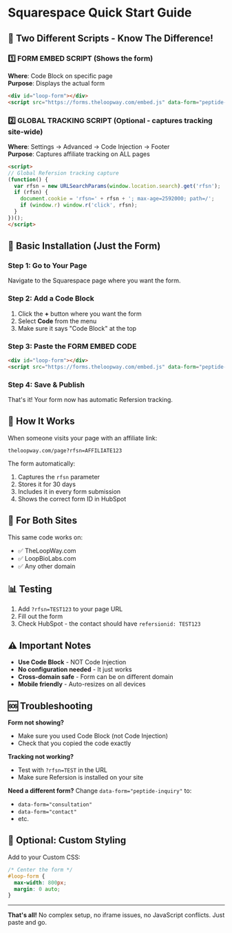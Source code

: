 # Squarespace Quick Start Guide

## 🎯 Two Different Scripts - Know The Difference!

### 1️⃣ FORM EMBED SCRIPT (Shows the form)
**Where**: Code Block on specific page  
**Purpose**: Displays the actual form

```html
<div id="loop-form"></div>
<script src="https://forms.theloopway.com/embed.js" data-form="peptide-inquiry"></script>
```

### 2️⃣ GLOBAL TRACKING SCRIPT (Optional - captures tracking site-wide)
**Where**: Settings → Advanced → Code Injection → Footer  
**Purpose**: Captures affiliate tracking on ALL pages

```html
<script>
// Global Refersion tracking capture
(function() {
  var rfsn = new URLSearchParams(window.location.search).get('rfsn');
  if (rfsn) {
    document.cookie = 'rfsn=' + rfsn + '; max-age=2592000; path=/';
    if (window.r) window.r('click', rfsn);
  }
})();
</script>
```

## 🚀 Basic Installation (Just the Form)

### Step 1: Go to Your Page
Navigate to the Squarespace page where you want the form.

### Step 2: Add a Code Block
1. Click the **+** button where you want the form
2. Select **Code** from the menu
3. Make sure it says "Code Block" at the top

### Step 3: Paste the FORM EMBED CODE
```html
<div id="loop-form"></div>
<script src="https://forms.theloopway.com/embed.js" data-form="peptide-inquiry"></script>
```

### Step 4: Save & Publish
That's it! Your form now has automatic Refersion tracking.

## 🎯 How It Works

When someone visits your page with an affiliate link:
```
theloopway.com/page?rfsn=AFFILIATE123
```

The form automatically:
1. Captures the `rfsn` parameter
2. Stores it for 30 days
3. Includes it in every form submission
4. Shows the correct form ID in HubSpot

## 🔧 For Both Sites

This same code works on:
- ✅ TheLoopWay.com
- ✅ LoopBioLabs.com
- ✅ Any other domain

## 📊 Testing

1. Add `?rfsn=TEST123` to your page URL
2. Fill out the form
3. Check HubSpot - the contact should have `refersionid: TEST123`

## ⚠️ Important Notes

- **Use Code Block** - NOT Code Injection
- **No configuration needed** - It just works
- **Cross-domain safe** - Form can be on different domain
- **Mobile friendly** - Auto-resizes on all devices

## 🆘 Troubleshooting

**Form not showing?**
- Make sure you used Code Block (not Code Injection)
- Check that you copied the code exactly

**Tracking not working?**
- Test with `?rfsn=TEST` in the URL
- Make sure Refersion is installed on your site

**Need a different form?**
Change `data-form="peptide-inquiry"` to:
- `data-form="consultation"`
- `data-form="contact"`
- etc.

## 🎨 Optional: Custom Styling

Add to your Custom CSS:
```css
/* Center the form */
#loop-form {
  max-width: 800px;
  margin: 0 auto;
}
```

---

**That's all!** No complex setup, no iframe issues, no JavaScript conflicts. Just paste and go.